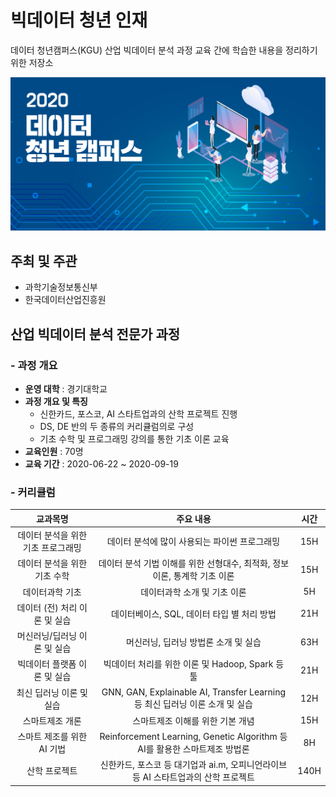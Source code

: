 # 빅데이터 청년 인재

데이터 청년캠퍼스(KGU) 산업 빅데이터 분석 과정 교육 간에 학습한 내용을 정리하기 위한 저장소

[![logo](md-images/logo.PNG)](http://bigjob.dbguide.net/)

## 주최 및 주관

* 과학기술정보통신부
* 한국데이터산업진흥원



## 산업 빅데이터 분석 전문가 과정

### - 과정 개요

* **운영 대학** : 경기대학교
* **과정 개요 및 특징**
  * 신한카드, 포스코, AI 스타트업과의 산학 프로젝트 진행
  * DS, DE 반의 두 종류의 커리큘럼의로 구성
  * 기초 수학 및 프로그래밍 강의를 통한 기초 이론 교육
* **교육인원** :  70명
* **교육 기간** : 2020-06-22 ~ 2020-09-19



### - 커리큘럼

|              교과목명              |                          주요 내용                           | 시간 |
| :--------------------------------: | :----------------------------------------------------------: | :--: |
| 데이터 분석을 위한 기초 프로그래밍 |        데이터 분석에 많이 사용되는 파이썬 프로그래밍         | 15H  |
|    데이터 분석을 위한 기초 수학    | 데이터 분석 기법 이해를 위한 선형대수, 최적화, 정보이론, 통계학 기초 이론 | 15H  |
|          데이터과학 기초           |                 데이터과학 소개 및 기초 이론                 |  5H  |
|   데이터 (전) 처리 이론 및 실습    |         데이터베이스, SQL, 데이터 타입 별 처리 방법          | 21H  |
|    머신러닝/딥러닝 이론 및 실습    |             머신러닝, 딥러닝 방법론 소개 및 실습             | 63H  |
|    빅데이터 플랫폼 이론 및 실습    |       빅데이터 처리를 위한 이론 및 Hadoop, Spark 등 툴       | 21H  |
|      최신 딥러닝 이론 및 실습      | GNN, GAN, Explainable AI, Transfer Learning 등 최신 딥러닝 이론 소개 및 실습 | 12H  |
|          스마트제조 개론           |               스마트제조 이해를 위한 기본 개념               | 15H  |
|     스마트 제조를 위한 AI 기법     | Reinforcement Learning, Genetic Algorithm 등 AI를 활용한 스마트제조 방법론 |  8H  |
|           산학 프로젝트            | 신한카드, 포스코 등 대기업과 ai.m, 오피니언라이브 등 AI 스타트업과의 산학 프로젝트 | 140H |

